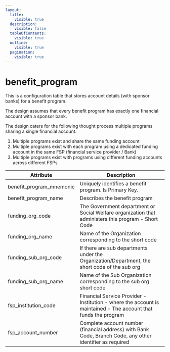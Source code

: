 ```yaml
---
layout:
  title:
    visible: true
  description:
    visible: false
  tableOfContents:
    visible: true
  outline:
    visible: true
  pagination:
    visible: true
---
```


# benefit\_program

This is a configuration table that stores account details (with sponsor banks) for a benefit program.&#x20;

The design assumes that every benefit program has exactly one financial account with a sponsor bank.&#x20;

The design caters for the following thought process multiple programs sharing a single financial account.

1. Multiple programs exist and share the same funding account
2. Multiple programs exist with each program using a dedicated funding account in the same FSP (financial service provider / Bank)
3. Multiple programs exist with programs using different funding accounts across different FSPs



| Attribute                  | Description                                                                                                     |
| -------------------------- | --------------------------------------------------------------------------------------------------------------- |
| benefit\_program\_mnemonic | Uniquely identifies a benefit program. Is Primary Key.                                                          |
| benefit\_program\_name     | Describes the benefit program                                                                                   |
| funding\_org\_code         | The Government department or Social Welfare organization that administers this program - Short Code             |
| funding\_org\_name         | Name of the Organization corresponding to the short code                                                        |
| funding\_sub\_org\_code    | If there are sub departments under the Organization/Department, the short code of the sub org                   |
| funding\_sub\_org\_name    | Name of the Sub Organization corresponding to the sub org short code                                            |
| fsp\_institution\_code     | Financial Service Provider - Institution - where the account is maintained - The account that funds the program |
| fsp\_account\_number       | Complete account number (financial address) with Bank Code,  Branch Code, any other identifier as required      |
